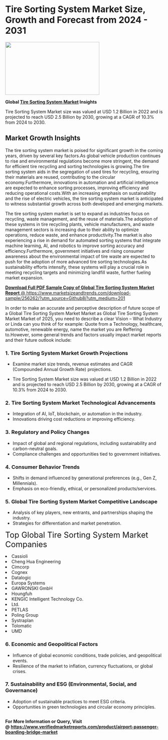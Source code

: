 <H1>Tire Sorting System Market Size, Growth and Forecast from 2024 - 2031</H1><img class="aligncenter size-medium wp-image-584254" src="https://thirdeyenews.in/wp-content/uploads/2024/09/Global-Market-Research-300x168.jpeg" alt="" width="300" height="168" /><p><strong>Global&nbsp;<a href="https://www.marketsizeandtrends.com/download-sample/256262/?utm_source=Github8j?utm_medium=201">Tire Sorting System Market</a> Insights</strong></p><p>Tire Sorting System Market size was valued at USD 1.2 Billion in 2022 and is projected to reach USD 2.5 Billion by 2030, growing at a CAGR of 10.3% from 2024 to 2030.</p><p><h2>Market Growth Insights</h2> <p>The tire sorting system market is poised for significant growth in the coming years, driven by several key factors.As global vehicle production continues to rise and environmental regulations become more stringent, the demand for efficient tire recycling and sorting technologies is growing.The tire sorting system aids in the segregation of used tires for recycling, ensuring their materials are reused, contributing to the circular economy.Furthermore, innovations in automation and artificial intelligence are expected to enhance sorting processes, improving efficiency and reducing operational costs.With an increasing emphasis on sustainability and the rise of electric vehicles, the tire sorting system market is anticipated to witness substantial growth across both developed and emerging markets.</p> <p><a href="#"></a></p> <p>The tire sorting system market is set to expand as industries focus on recycling, waste management, and the reuse of materials.The adoption of these systems in tire recycling plants, vehicle manufacturers, and waste management sectors is increasing due to their ability to optimize operations, reduce waste, and enhance productivity.The market is also experiencing a rise in demand for automated sorting systems that integrate machine learning, AI, and robotics to improve sorting accuracy and efficiency.Furthermore, government initiatives and rising consumer awareness about the environmental impact of tire waste are expected to push for the adoption of more advanced tire sorting technologies.As sustainability efforts intensify, these systems will play a crucial role in meeting recycling targets and minimizing landfill waste, further fueling market expansion.</p> <p><a href="#"></p><p><span class=""><strong>Download Full PDF Sample Copy of Global Tire Sorting System Market Report</strong> @ <a href="https://www.marketsizeandtrends.com/download-sample/256262/?utm_source=Github8j?utm_medium=201" target="_blank">https://www.marketsizeandtrends.com/download-sample/256262/?utm_source=Github8j?utm_medium=201</a></span></p><p>In order to make an accurate and perceptive description of future scope of a Global&nbsp;Tire Sorting System Market Market as Global&nbsp;Tire Sorting System Market Market of 2025, you need to describe a clear Vision &ndash; What Industry or Linda can you think of for example: Quote from a Technology, healthcare, automotive, renewable energy, name the market you are Reffering to.However, some general trends and factors usually impact market reports and their future outlook include:</p><h3>1.&nbsp;<strong>Tire Sorting System Market Growth Projections</strong></h3><ul><li>Examine market size trends, revenue estimates and CAGR (Compounded Annual Growth Rate) projections.</li><li><p>Tire Sorting System Market size was valued at USD 1.2 Billion in 2022 and is projected to reach USD 2.5 Billion by 2030, growing at a CAGR of 10.3% from 2024 to 2030.</p></li></ul><h3>2.&nbsp;<strong>Tire Sorting System Market Technological Advancements</strong></h3><ul><li>Integration of AI, IoT, blockchain, or automation in the industry.</li><li>Innovations driving cost reductions or improving efficiency.</li></ul><h3>3.&nbsp;<strong>Regulatory and Policy Changes</strong></h3><ul><li>Impact of global and regional regulations, including sustainability and carbon-neutral goals.</li><li>Compliance challenges and opportunities tied to government initiatives.</li></ul><h3>4.&nbsp;<strong>Consumer Behavior Trends</strong></h3><ul><li>Shifts in demand influenced by generational preferences (e.g., Gen Z, Millennials).</li><li>Emphasis on eco-friendly, ethical, or personalized products/services.</li></ul><h3>5.&nbsp;<strong>Global Tire Sorting System Market Competitive Landscape</strong></h3><ul><li>Analysis of key players, new entrants, and partnerships shaping the industry.</li><li>Strategies for differentiation and market penetration.</li></ul><p data-pm-slice="1 1 []"><span style="color: inherit; font-family: inherit; font-size: 25px;">Top Global Tire Sorting System Market Companies</span></p><div class="" data-test-id=""><p><li>Cassioli</li><li> Cheng Hua Engineering</li><li> Cimcorp</li><li> Cognex</li><li> Datalogic</li><li> Europa Systems</li><li> GAWRONSKI GmbH</li><li> Houngfuh</li><li> KENGIC Intelligent Technology Co.</li><li>Ltd.</li><li> PETLAS</li><li> Poling Group</li><li> Systraplan</li><li> Tolomatic</li><li> UMD</li></p></div><h3>6.&nbsp;<strong>Economic and Geopolitical Factors</strong></h3><ul><li>Influence of global economic conditions, trade policies, and geopolitical events.</li><li>Resilience of the market to inflation, currency fluctuations, or global crises.</li></ul><h3>7.&nbsp;<strong>Sustainability and ESG (Environmental, Social, and Governance)</strong></h3><ul><li>Adoption of sustainable practices to meet ESG criteria.</li><li>Opportunities in green technologies and circular economy principles.</li></ul><h2><strong style="font-size: 14px;">For More Information or Query, Visit @&nbsp;</strong><a style="background-color: #ffffff; font-size: 14px;" href="https://www.marketsizeandtrends.com/report/tire-sorting-system-market/" target="_blank">https://www.verifiedmarketreports.com/product/airport-passenger-boarding-bridge-market</a></h2>